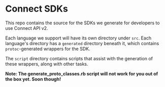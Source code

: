 # Connect SDKs

This repo contains the source for the SDKs we generate for developers to use
Connect API v2.

Each language we support will have its own directory under `src`. Each language's
directory has a `generated` directory beneath it, which contains `protoc`-generated
wrappers for the SDK.

The `script` directory contains scripts that assist with the generation of these
wrappers, along with other tasks.

**Note: The generate_proto_classes.rb script will not work for you out of the box
yet. Soon though!**
